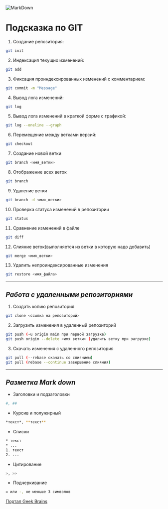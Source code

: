 ![MarkDown](/image-1.png)

# **Подсказка по GIT**

1. Создание репозитория:

```sh
git init
```

2. Индексация текущих изменений:

```sh
git add
```

3. Фиксация проиндексированных изменений с комментарием:

```sh
git commit -m "Message"
```

4. Вывод лога изменений:

```sh
git log
```

5. Вывод лога изменений в краткой форме c графикой:

```sh
git log --oneline --graph
```

6. Перемещение между ветками версий:

```sh
git checkout
```
7. Создание новой ветки
```sh
git branch <имя_ветки>
```
8. Отображение всех веток
```sh
git branch
```
9. Удаление ветки
```sh
git branch -d <имя_ветки>
```

10. Проверка статуса изменений в репозитории
```sh
git status
```

11. Сравнение изменений в файле
```sh
git diff
```

12. Слияние веток(выполняется из ветки в которую надо добавить)
```sh
git merge <имя_ветки>
```

13. Удалить непроиндексированные изменения
```sh
git restore <имя_файла>
```
---
## *Работа с удаленными репозиториями*

1. Создать копию репозитория
```sh
git clone <ссылка на репозиторий>
```

2. Загрузить изменения в удаленный репозиторий
```sh
git push (-u origin main при первой загрузке)
git push origin --delete <имя ветки> (удалить ветку при загрузке)
```

3. Скачать изменения с удаленного репозитория
```sh
git pull (--rebase скачать со слиянием)
git pull (rebase --continue завершение слияния)
```
---

## *Разметка Mark down*

* Заголовки и подзаголовки
```sh
#, ##
```

* Курсив и полужирный
```sh
*текст*, **текст**
```

* Списки
```sh
* текст
* ...
1. текст
2. ...
```

* Цитирование
```sh
>, >>
```

* Подчеркивание
```sh
= или -, не меньше 3 символов
```

[Портал Geek Brains](https://gb.ru/)